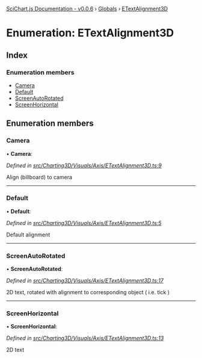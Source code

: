 [SciChart.js Documentation - v0.0.6](../README.md) › [Globals](../globals.md) › [ETextAlignment3D](etextalignment3d.md)

# Enumeration: ETextAlignment3D

## Index

### Enumeration members

* [Camera](etextalignment3d.md#camera)
* [Default](etextalignment3d.md#default)
* [ScreenAutoRotated](etextalignment3d.md#screenautorotated)
* [ScreenHorizontal](etextalignment3d.md#screenhorizontal)

## Enumeration members

###  Camera

• **Camera**:

*Defined in [src/Charting3D/Visuals/Axis/ETextAlignment3D.ts:9](https://github.com/ABTSoftware/SciChart.Dev/blob/ff9f38d289/Web/src/SciChart/src/Charting3D/Visuals/Axis/ETextAlignment3D.ts#L9)*

Align (billboard) to camera

___

###  Default

• **Default**:

*Defined in [src/Charting3D/Visuals/Axis/ETextAlignment3D.ts:5](https://github.com/ABTSoftware/SciChart.Dev/blob/ff9f38d289/Web/src/SciChart/src/Charting3D/Visuals/Axis/ETextAlignment3D.ts#L5)*

Default alignment

___

###  ScreenAutoRotated

• **ScreenAutoRotated**:

*Defined in [src/Charting3D/Visuals/Axis/ETextAlignment3D.ts:17](https://github.com/ABTSoftware/SciChart.Dev/blob/ff9f38d289/Web/src/SciChart/src/Charting3D/Visuals/Axis/ETextAlignment3D.ts#L17)*

2D text, rotated with alignment to corresponding object ( i.e. tick )

___

###  ScreenHorizontal

• **ScreenHorizontal**:

*Defined in [src/Charting3D/Visuals/Axis/ETextAlignment3D.ts:13](https://github.com/ABTSoftware/SciChart.Dev/blob/ff9f38d289/Web/src/SciChart/src/Charting3D/Visuals/Axis/ETextAlignment3D.ts#L13)*

2D text
